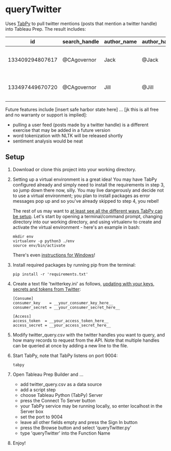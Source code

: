 # queryTwitter
Uses [TabPy](https://github.com/tableau/TabPy) to pull twitter mentions (posts that mention a twitter handle) into Tableau Prep. The result includes:

| id | search_handle | author_name | author_handle | created_at | tweet_text | retweet_count | favorite_count |
| --- | --- | --- | --- | --- | --- | --- | --- |
| 133409294807617 | @CAgovernor | Jack | @Jack | 2020-08-26 16:42:37 | @CAgovernor the smoke from the #wildfires ... | 15 | 97 |
| 133497449670720 | @CAgovernor | Jill | @Jill | 2020-08-26 16:37:55 | @CAgovernor biggest fires in CA history ... | 0 | 0 |

Future features include [insert safe harbor state here] ... [jk this is all free and no warranty or support is implied]:
- pulling a user feed (posts made by a twitter handle) is a different exercise that may be added in a future version
- word tokenization with NLTK will be released shortly
- sentiment analysis would be neat

## Setup
1. Download or clone this project into your working directory.

2. Setting up a virtual environment is a great idea! You may have TabPy configured already and simply need to install the requirements in step 3, so jump down there now, silly. You may live dangerously and decide not to use a virtual environment; you plan to install packages as error messages pop up and so you've already skipped to step 4, you rebel!

    The rest of us may want to [at least see all the different ways TabPy can be setup](https://github.com/tableau/TabPy). Let's start by opening a terminal/command prompt, changing directory into our working directory, and using virtualenv to create and activate the virtual environment - here's an example in bash:
    ```
    mkdir env
    virtualenv -p python3 ./env
    source env/bin/activate
    ```
    There's even [instructions for Windows](https://programwithus.com/learn/python/pip-virtualenv-windows)!

3. Install required packages by running pip from the terminal: 
    ```
    pip install -r 'requirements.txt'
    ```
4. Create a text file 'twitterkey.ini' as follows, [updating with your keys, secrets and tokens from Twitter](https://developer.twitter.com/en/docs/authentication/oauth-1-0a):
    ```
    [Consume]
    consumer_key    = __your_consumer_key_here__
    consumer_secret = __your_consumer_secret_here__

    [Access]
    access_token  = __your_access_token_here__
    access_secret = __your_access_secret_here__
    ```
5. Modify twitter_query.csv with the twitter handles you want to query, and how many records to request from the API. Note that multiple handles can be queried at once by adding a new line to the file.

6. Start TabPy, note that TabPy listens on port 9004:
    ```
    tabpy
    ```

7. Open Tableau Prep Builder and ...
    - add twitter_query.csv as a data source
    - add a script step
    - choose Tableau Python (TabPy) Server
    - press the Connect To Server button
    - your TabPy service may be running locally, so enter localhost in the Server box
    - set the port to 9004
    - leave all other fields empty and press the Sign In button
    - press the Browse button and select 'queryTwitter.py'
    - type 'queryTwitter' into the Function Name

8. Enjoy!
